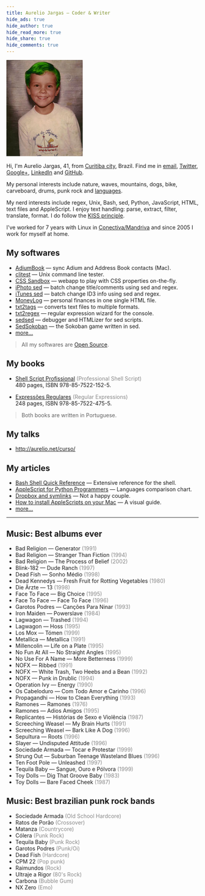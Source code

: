 ```yaml
---
title: Aurelio Jargas – Coder & Writer
hide_ads: true
hide_author: true
hide_read_more: true
hide_share: true
hide_comments: true
---
```


<style>
    em {
        font-style: normal;
        color: #888;
    }
</style>

![](/img/aurelio.jpg)

Hi, I'm Aurelio Jargas, 41, from [Curitiba city](https://www.google.com/search?q=curitiba&tbm=isch), Brazil. Find me in
[email](mailto:aurelio@aurelio.net),
[Twitter](http://twitter.com/aureliojargas),
<a rel="me" href="https://plus.google.com/109816595539181258628">Google+</a>,
[LinkedIn](http://www.linkedin.com/in/aureliojargas) and
[GitHub](https://github.com/aureliojargas).

My personal interests include nature, waves, mountains, dogs, bike, carveboard, drums, punk rock and <a href="https://www.duolingo.com/aureliojargas">languages</a>.

My nerd interests include regex, Unix, Bash, sed, Python, JavaScript, HTML, text files and AppleScript. I enjoy text handling: parse, extract, filter, translate, format. I do follow the [KISS principle](http://en.wikipedia.org/wiki/KISS_principle).

I've worked for 7 years with Linux in [Conectiva/Mandriva](https://en.wikipedia.org/wiki/Mandriva) and since 2005 I work for myself at home.

## My softwares

- [AdiumBook](http://aurelio.net/projects/adiumbook/) — sync Adium and Address Book contacts (Mac).
- [clitest](https://github.com/aureliojargas/clitest) — Unix command line tester.
- [CSS Sandbox](http://aurelio.net/projects/css-sandbox/) — webapp to play with CSS properties on-the-fly.
- [iPhoto sed](http://aurelio.net/projects/iphoto-sed/) — batch change title/comments using sed and regex.
- [iTunes sed](http://aurelio.net/projects/itunes-sed/) — batch change ID3 info using sed and regex.
- [MoneyLog](http://aurelio.net/projects/moneylog/) — personal finances in one single HTML file.
- [txt2tags](http://txt2tags.org) — converts text files to multiple formats.
- [txt2regex](http://aurelio.net/projects/txt2regex/) — regular expression wizard for the console.
- [sedsed](http://aurelio.net/projects/sedsed/) — debugger and HTMLizer for sed scripts.
- [SedSokoban](http://aurelio.net/projects/sedsokoban/) — the Sokoban game written in sed.
- [more…](http://aurelio.net/projects/)

> All my softwares are [Open Source](http://en.wikipedia.org/wiki/Open-source_software).

## My books

- [Shell Script Profissional](http://www.shellscript.com.br) *(Professional Shell Script)*
  <br>480 pages, ISBN 978-85-7522-152-5.

- [Expressões Regulares](http://www.piazinho.com.br) *(Regular Expressions)*
  <br>248 pages, ISBN 978-85-7522-475-5.

> Both books are written in Portuguese.

## My talks

- http://aurelio.net/curso/

## My articles

- [Bash Shell Quick Reference](http://aurelio.net/articles/shell-reference.html) — Extensive reference for the shell.
- [AppleScript for Python Programmers](http://aurelio.net/articles/applescript-vs-python.html) — Languages comparison chart.
- [Dropbox and symlinks](http://aurelio.net/articles/dropbox-symlinks.html) — Not a happy couple.
- [How to install AppleScripts on your Mac](http://aurelio.net/articles/applescript-install.html) — A visual guide.
- [more…](http://aurelio.net/articles/)

----

<!-- My musical taste in 2007 -->

## Music: Best albums ever

- Bad Religion — Generator *(1991)*
- Bad Religion — Stranger Than Fiction *(1994)*
- Bad Religion — The Process of Belief *(2002)*
- Blink-182 — Dude Ranch *(1997)*
- Dead Fish — Sonho Médio *(1998)*
- Dead Kennedys — Fresh Fruit for Rotting Vegetables *(1980)*
- Die Ärzte — 13 *(1998)*
- Face To Face — Big Choice *(1995)*
- Face To Face — Face To Face *(1996)*
- Garotos Podres — Canções Para Ninar *(1993)*
- Iron Maiden — Powerslave *(1984)*
- Lagwagon — Trashed *(1994)*
- Lagwagon — Hoss *(1995)*
- Los Mox — Tómen *(1999)*
- Metallica — Metallica *(1991)*
- Millencolin — Life on a Plate *(1995)*
- No Fun At All — No Straight Angles *(1995)*
- No Use For A Name — More Betterness *(1999)*
- NOFX — Ribbed *(1991)*
- NOFX — White Trash, Two Heebs and a Bean *(1992)*
- NOFX — Punk in Drublic *(1994)*
- Operation Ivy — Energy *(1990)*
- Os Cabeloduro — Com Todo Amor e Carinho *(1996)*
- Propagandhi — How to Clean Everything *(1993)*
- Ramones — Ramones *(1976)*
- Ramones — Adios Amigos *(1995)*
- Replicantes — Histórias de Sexo e Violência *(1987)*
- Screeching Weasel — My Brain Hurts *(1991)*
- Screeching Weasel — Bark Like A Dog *(1996)*
- Sepultura — Roots *(1996)*
- Slayer — Undisputed Attitude *(1996)*
- Sociedade Armada — Tocar e Protestar *(1999)*
- Strung Out — Suburban Teenage Wasteland Blues *(1996)*
- Ten Foot Pole — Unleashed *(1997)*
- Tequila Baby — Sangue, Ouro e Pólvora *(1999)*
- Toy Dolls — Dig That Groove Baby *(1983)*
- Toy Dolls — Bare Faced Cheek *(1987)*

## Music: Best brazilian punk rock bands

- Sociedade Armada *(Old School Hardcore)*
- Ratos de Porão   *(Crossover)*
- Matanza          *(Countrycore)*
- Cólera           *(Punk Rock)*
- Tequila Baby     *(Punk Rock)*
- Garotos Podres   *(Punk/Oi)*
- Dead Fish        *(Hardcore)*
- CPM 22           *(Pop punk)*
- Raimundos        *(Rock)*
- Ultraje a Rigor  *(80's Rock)*
- Carbona          *(Bubble Gum)*
- NX Zero          *(Emo)*

